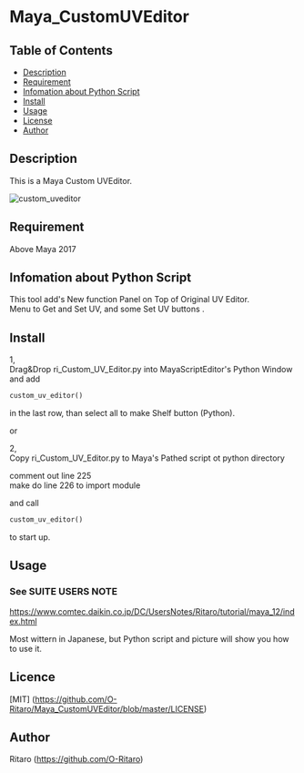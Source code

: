 ﻿# Maya_CustomUVEditor

Table of Contents
-----------------

  * [Description](#description)  
  * [Requirement](#requirement)  
  * [Infomation about Python Script](#infomation-about-python-script)  
  * [Install](#install)  
  * [Usage](#usage)  
  * [License](#license)  
  * [Author](#author)  

Description  
------------  
This is a Maya Custom UVEditor.  

![custom_uveditor](https://user-images.githubusercontent.com/29208747/48949236-aa7a7200-ef7a-11e8-9162-ffab26dc337f.jpg)

Requirement  
------------  
Above Maya 2017 

Infomation about Python Script
------------
This tool add's New function Panel on Top of Original UV Editor.  
Menu to Get and Set UV, and some Set UV buttons .  

Install  
------------  
1,  
Drag&Drop ri_Custom_UV_Editor.py into MayaScriptEditor's Python Window and add   
```py
custom_uv_editor()   
```
in the last row, than select all to make Shelf button (Python).   

or 

2,  
Copy ri_Custom_UV_Editor.py to Maya's Pathed script ot python directory   

comment out  line 225   
make do      line 226 to import module   
   
and call   

```py
custom_uv_editor()   
```
to start up.  

Usage  
------------  
### See SUITE USERS NOTE 
  https://www.comtec.daikin.co.jp/DC/UsersNotes/Ritaro/tutorial/maya_12/index.html

 Most wittern in Japanese, but Python script and picture will show you how to use it.


Licence  
------------  
[MIT] (https://github.com/O-Ritaro/Maya_CustomUVEditor/blob/master/LICENSE)

Author  
------------  
Ritaro (https://github.com/O-Ritaro)